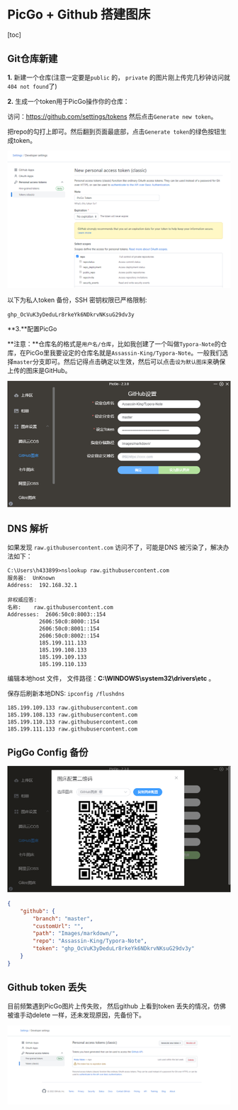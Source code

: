 #  PicGo + Github 搭建图床

[toc]

## Git仓库新建

**1.** 新建一个仓库(注意一定要是`public` 的， `private` 的图片刚上传完几秒钟访问就`404 not found`了)

**2.** 生成一个token用于PicGo操作你的仓库：

访问：https://github.com/settings/tokens   然后点击`Generate new token`。

把repo的勾打上即可。然后翻到页面最底部，点击`Generate token`的绿色按钮生成token。



![image-20221019100217969](https://raw.githubusercontent.com/Assassin-King/Typora-Note/master/Images/markdown/image-20221019100217969.png)





以下为私人token 备份，SSH 密钥权限已严格限制:

`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`



**3.**配置PicGo

**注意：**仓库名的格式是`用户名/仓库`，比如我创建了一个叫做`Typora-Note`的仓库，在PicGo里我要设定的仓库名就是`Assassin-King/Typora-Note`。一般我们选择`master`分支即可。然后记得点击确定以生效，然后可以点击`设为默认图床`来确保上传的图床是GitHub。

![image-20221019151351654](https://raw.githubusercontent.com/Assassin-King/Typora-Note/master/Images/markdown/image-20221019151351654.png)



## DNS 解析

如果发现 `raw.githubusercontent.com` 访问不了，可能是DNS 被污染了，解决办法如下：

```
C:\Users\h433899>nslookup raw.githubusercontent.com
服务器:  UnKnown
Address:  192.168.32.1

非权威应答:
名称:    raw.githubusercontent.com
Addresses:  2606:50c0:8003::154
          2606:50c0:8000::154
          2606:50c0:8001::154
          2606:50c0:8002::154
          185.199.111.133
          185.199.108.133
          185.199.109.133
          185.199.110.133
```



编辑本地host 文件， 文件路径：**C:\WINDOWS\system32\drivers\etc** 。

保存后刷新本地DNS:  `ipconfig /flushdns`

```
185.199.109.133 raw.githubusercontent.com
185.199.108.133 raw.githubusercontent.com
185.199.110.133 raw.githubusercontent.com
185.199.111.133 raw.githubusercontent.com
```



## PigGo Config 备份

![image-20221019151416965](https://raw.githubusercontent.com/Assassin-King/Typora-Note/master/Images/markdown/image-20221019151416965.png)

```json
{
	"github": {
		"branch": "master",
		"customUrl": "",
		"path": "Images/markdown/",
		"repo": "Assassin-King/Typora-Note",
		"token": "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"
	}
}
```



## Github token 丢失

目前频繁遇到PicGo图片上传失败， 然后github 上看到token 丢失的情况，仿佛被谁手动delete 一样，还未发现原因，先备份下。

![](https://raw.githubusercontent.com/Assassin-King/Typora-Note/master/Images/markdown/image-20221019162026315.png)



